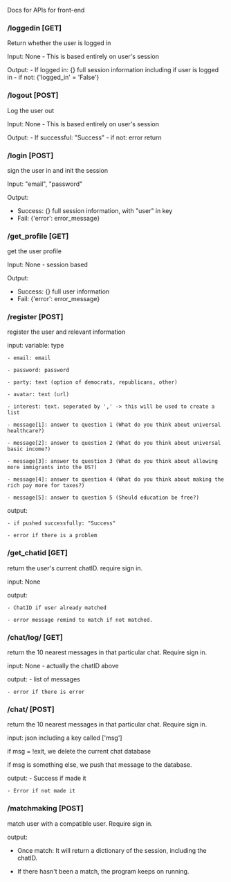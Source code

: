 Docs for APIs for front-end


### /loggedin [GET]

Return whether the user is logged in

Input: None - This is based entirely on user's session

Output: 
    - If logged in: {} full session information including if user is logged in
    - if not: {'logged_in' = 'False'}


### /logout [POST]

Log the user out

Input: None - This is based entirely on user's session

Output: 
    - If successful: "Success"
    - if not: error return


### /login [POST]

sign the user in and init the session

Input: "email", "password"

Output: 
- Success: {} full session information, with "user" in key
- Fail: {'error': error_message}



### /get_profile [GET]

get the user profile

Input: None - session based

Output: 
- Success: {} full user information
- Fail: {'error': error_message}


### /register [POST]

register the user and relevant information

input: 
    variable: type

    - email: email

    - password: password

    - party: text (option of democrats, republicans, other)
    
    - avatar: text (url)
    
    - interest: text. seperated by ',' -> this will be used to create a list
    
    - message[1]: answer to question 1 (What do you think about universal healthcare?)

    - message[2]: answer to question 2 (What do you think about universal basic income?)

    - message[3]: answer to question 3 (What do you think about allowing more immigrants into the US?)

    - message[4]: answer to question 4 (What do you think about making the rich pay more for taxes?)

    - message[5]: answer to question 5 (Should education be free?)

output:

    - if pushed successfully: "Success"

    - error if there is a problem


### /get_chatid [GET]

return the user's current chatID. require sign in.

input: None

output: 

    - ChatID if user already matched

    - error message remind to match if not matched.


### /chat/log/<chatID> [GET]

return the 10 nearest messages in that particular chat. Require sign in.

input: None - actually the chatID above

output:
    - list of messages 

    - error if there is error


### /chat/<chatID> [POST]

return the 10 nearest messages in that particular chat. Require sign in.

input: json including a key called ['msg']

if msg = !exit, we delete the current chat database

if msg is something else, we push that message to the database.

output:
    - Success if made it

    - Error if not made it

### /matchmaking [POST]

match user with a compatible user. Require sign in.

output: 

- Once match: It will return a dictionary of the session, including the chatID.

- If there hasn't been a match, the program keeps on running.